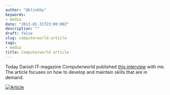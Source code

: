 ```yaml
---
author: "@klinkby"
keywords:
- media
date: "2013-01-31T23:00:00Z"
description: ""
draft: false
slug: computerworld-article
tags:
- media
title: Computerworld article
---
```



Today Danish IT-magazine Computerworld published [this interview](http://su.pr/2M1Fx3) with me. The article focuses on how to develop and maintain skills that are in demand. 

[![Article](/images/2013/cw.jpg)](http://su.pr/2M1Fx3)

